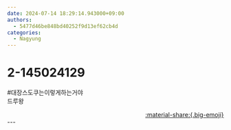 ```yaml
---
date: 2024-07-14 18:29:14.943000+09:00
authors:
  - 5477d46be848bd40252f9d13ef62cb4d
categories:
  - Nagyung
---
```


# 2-145024129

<div class="post-container" markdown="1">
<div class="content-container md-sidebar__scrollwrap" markdown="1">

\#대장스도쿠는이렇게하는거야<br> 드루왕

</div>
</div>

<div style="text-align: right;" markdown="1">
<a href="https://weverse.io/fromis9/artist/2-145024129" style="text-align: right;">:material-share:{.big-emoji}</a>
</div>
---
